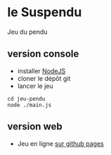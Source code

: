 # le Suspendu

Jeu du pendu

## version console

- installer [NodeJS](https://nodejs.org/fr/)
- cloner le dépôt git
- lancer le jeu

````
cd jeu-pendu
node ./main.js
````

## version web

- Jeu en ligne [sur github pages](https://boly38.github.io/leSuspendu/suspendu.html)
